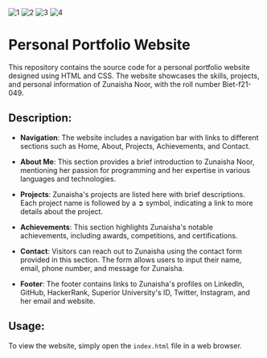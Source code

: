 ![1](https://github.com/user-attachments/assets/0c37cc63-7a7b-4737-a081-ea23c034222f)
![2](https://github.com/user-attachments/assets/74189d2d-afa3-47af-b53f-cb480275b5a7)
![3](https://github.com/user-attachments/assets/23d408b5-a96f-44bb-ac07-1a2d1d122a5d)
![4](https://github.com/user-attachments/assets/a10f0319-c121-40c9-8336-9dfb6f670df0)


# Personal Portfolio Website

This repository contains the source code for a personal portfolio website designed using HTML and CSS. The website showcases the skills, projects, and personal information of Zunaisha Noor, with the roll number Biet-f21-049.

## Description:

- **Navigation**: The website includes a navigation bar with links to different sections such as Home, About, Projects, Achievements, and Contact.

- **About Me**: This section provides a brief introduction to Zunaisha Noor, mentioning her passion for programming and her expertise in various languages and technologies.

- **Projects**: Zunaisha's projects are listed here with brief descriptions. Each project name is followed by a ➲ symbol, indicating a link to more details about the project.

- **Achievements**: This section highlights Zunaisha's notable achievements, including awards, competitions, and certifications.

- **Contact**: Visitors can reach out to Zunaisha using the contact form provided in this section. The form allows users to input their name, email, phone number, and message for Zunaisha.

- **Footer**: The footer contains links to Zunaisha's profiles on LinkedIn, GitHub, HackerRank, Superior University's ID, Twitter, Instagram, and her email and website.

## Usage:

To view the website, simply open the `index.html` file in a web browser.
